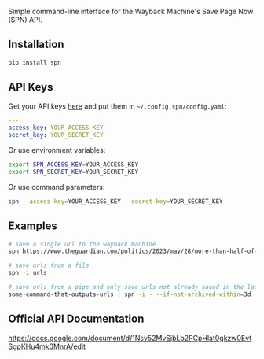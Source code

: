 Simple command-line interface for the Wayback Machine's Save Page Now (SPN) API.

## Installation
```bash
pip install spn
```

## API Keys

Get your API keys [here](https://archive.org/account/s3.php) and put them in
`~/.config.spn/config.yaml`:

```yaml
---
access_key: YOUR_ACCESS_KEY
secret_key: YOUR_SECRET_KEY
```

Or use environment variables:

```bash
export SPN_ACCESS_KEY=YOUR_ACCESS_KEY
export SPN_SECRET_KEY=YOUR_SECRET_KEY
```

Or use command parameters:

```bash
spn --access-key=YOUR_ACCESS_KEY --secret-key=YOUR_SECRET_KEY
```

## Examples

```bash
# save a single url to the wayback machine
spn https://www.theguardian.com/politics/2023/may/28/more-than-half-of-voters-now-want-britain-to-forge-closer-ties-with-the-eu-poll-reveals

# save urls from a file
spn -i urls

# save urls from a pipe and only save urls not already saved in the last 3 days
some-command-that-outputs-urls | spn -i - --if-not-archived-within=3d
```

## Official API Documentation
https://docs.google.com/document/d/1Nsv52MvSjbLb2PCpHlat0gkzw0EvtSgpKHu4mk0MnrA/edit
